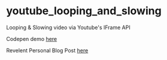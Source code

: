# youtube_looping_and_slowing
Looping &amp; Slowing video via Youtube's IFrame API

Codepen demo [here](https://codepen.io/oisinbates/full/RMYawb/)

Revelent Personal Blog Post [here](http://oisinbates.com/javascript/2018/04/06/youtube-iframe-looping-and-slowing.html)
